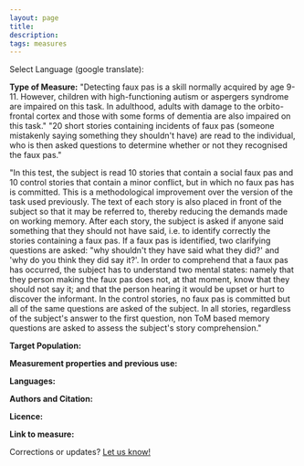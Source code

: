 ```yaml
---
layout: page
title: 
description:
tags: measures
---
```


Select Language (google translate):  

<div id="google_translate_element"></div><script type="text/javascript">
function googleTranslateElementInit() {
  new google.translate.TranslateElement({pageLanguage: 'en', layout: google.translate.TranslateElement.InlineLayout.SIMPLE, gaTrack: true, gaId: 'UA-64320648-1'}, 'google_translate_element');
}
</script><script type="text/javascript" src="//translate.google.com/translate_a/element.js?cb=googleTranslateElementInit"></script>  

**Type of Measure:**  "Detecting faux pas is a skill normally acquired by age 9-11. However, children with high-functioning autism or aspergers syndrome are impaired on this task. In adulthood, adults with damage to the orbito-frontal cortex and those with some forms of dementia are also impaired on this task."
"20 short stories containing incidents of faux pas (someone mistakenly saying something they shouldn't have) are read to the individual, who is then asked questions to determine whether or not they recognised the faux pas."

"In this test, the subject is read 10 stories that contain a social faux pas and 10 control stories that contain a minor conflict, but in which no faux pas has is committed. This is a methodological improvement over the version of the task used previously. The text of each story is also placed in front of the subject so that it may be referred to, thereby reducing the demands made on working memory. After each story, the subject is asked if anyone said something that they should not have said, i.e. to identify correctly the stories containing a faux pas. If a faux pas is identified, two clarifying questions are asked: "why shouldn't they have said what they did?' and 'why do you think they did say it?'. In order to comprehend that a faux pas has occurred, the subject has to understand two mental states: namely that they person making the faux pas does not, at that moment, know that they should not say it; and that the person hearing it would be upset or hurt to discover the informant. In the control stories, no faux pas is committed but all of the same questions are asked of the subject. In all stories, regardless of the subject's answer to the first question, non ToM based memory questions are asked to assess the subject's story comprehension." 

**Target Population:** 

**Measurement properties and previous use:** 

**Languages:**

**Authors and Citation:**

**Licence:** 

**Link to measure:**

Corrections or updates? [Let us know!](http://disabilitymeasures.org/contact)
